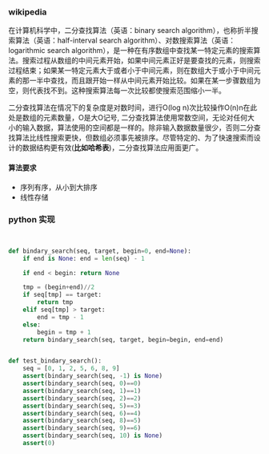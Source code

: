 

### wikipedia

在计算机科学中，二分查找算法（英语：binary search algorithm），也称折半搜索算法（英语：half-interval search algorithm）、对数搜索算法（英语：logarithmic search algorithm），是一种在有序数组中查找某一特定元素的搜索算法。搜索过程从数组的中间元素开始，如果中间元素正好是要查找的元素，则搜索过程结束；如果某一特定元素大于或者小于中间元素，则在数组大于或小于中间元素的那一半中查找，而且跟开始一样从中间元素开始比较。如果在某一步骤数组为空，则代表找不到。这种搜索算法每一次比较都使搜索范围缩小一半。

二分查找算法在情况下的复杂度是对数时间，进行O(log n)次比较操作O(n)n在此处是数组的元素数量，O是大O记号, 二分查找算法使用常数空间，无论对任何大小的输入数据，算法使用的空间都是一样的。除非输入数据数量很少，否则二分查找算法比线性搜索更快，但数组必须事先被排序。尽管特定的、为了快速搜索而设计的数据结构更有效(**比如哈希表**)，二分查找算法应用面更广。


#### 算法要求
- 序列有序，从小到大排序
- 线性存储

### python 实现
```python


def bindary_search(seq, target, begin=0, end=None):
	if end is None: end = len(seq) - 1

	if end < begin: return None

	tmp = (begin+end)//2
	if seq[tmp] == target:
		return tmp
	elif seq[tmp] > target:
		end = tmp - 1
	else:
		begin = tmp + 1
	return bindary_search(seq, target, begin=begin, end=end)


def test_bindary_search():
	seq = [0, 1, 2, 5, 6, 8, 9]
	assert(bindary_search(seq, -1) is None)
	assert(bindary_search(seq, 0)==0)
	assert(bindary_search(seq, 1)==1)
	assert(bindary_search(seq, 2)==2)
	assert(bindary_search(seq, 5)==3)
	assert(bindary_search(seq, 6)==4)
	assert(bindary_search(seq, 8)==5)
	assert(bindary_search(seq, 9)==6)
	assert(bindary_search(seq, 10) is None)
	assert(0)


```